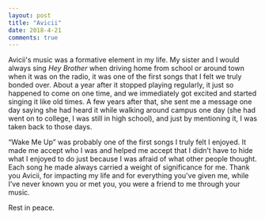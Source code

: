 ```yaml
---
layout: post
title: "Avicii"
date: 2018-4-21
comments: true
---
```

Avicii's music was a formative element in my life. My sister and I would always sing *Hey Brother* when driving home from school or around 
town when it was on the radio, it was one of the first songs that I felt we truly bonded over. About a year after it stopped playing 
regularly, it just so happened to come on one time, and we immediately got excited and started singing it like old times. A few years after
that, she sent me a message one day saying she had heard it while walking around campus one day (she had went on to college, I was still in
high school), and just by mentioning it, I was taken back to those days. 

“Wake Me Up” was probably one of the first songs I truly felt I enjoyed. It made me accept who I was and helped me accept that I didn’t 
have to hide what I enjoyed to do just because I was afraid of what other people thought. Each song he made always carried a weight of 
significance for me. Thank you Avicii, for impacting my life and for everything you've given me, while I’ve never known you or met you, 
you were a friend to me through your music. 

Rest in peace.
